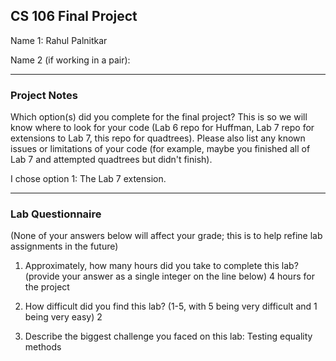 ## CS 106 Final Project

Name 1: Rahul Palnitkar

Name 2 (if working in a pair):

---

### Project Notes

Which option(s) did you complete for the final project? This is so we will know
where to look for your code (Lab 6 repo for Huffman, Lab 7 repo for extensions
to Lab 7, this repo for quadtrees). Please also list any known issues or
limitations of your code (for example, maybe you finished all of Lab 7 and
attempted quadtrees but didn't finish).

I chose option 1: The Lab 7 extension.

---

### Lab Questionnaire

(None of your answers below will affect your grade; this is to help refine lab
assignments in the future)

1. Approximately, how many hours did you take to complete this lab? (provide
  your answer as a single integer on the line below)
  4 hours for the project

2. How difficult did you find this lab? (1-5, with 5 being very difficult and 1
  being very easy)
  2

3. Describe the biggest challenge you faced on this lab:
Testing equality methods
